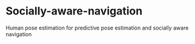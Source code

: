 # Socially-aware-navigation
Human pose estimation for predictive pose estimation and socially aware navigation
